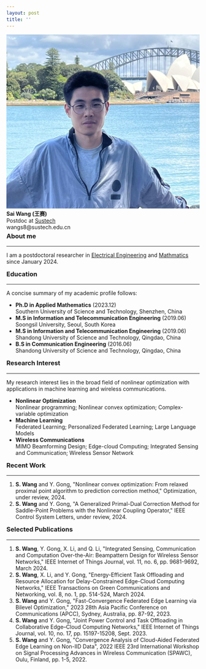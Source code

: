 ```yaml
---
layout: post
title: ''
---
```

<div class="image-text-container">
  <img src="public/personal_image.jpg" alt="Sai Wang" class="personal-image">
  <div class="text-content">
    <strong>Sai Wang (王赛) </strong> <br> 
    Postdoc at <a href="https://www.sustech.edu.cn">Sustech</a><br>
    wangs8@sustech.edu.cn
  </div>
</div>

<style>
hr {
  margin-top: 5px;
  margin-bottom: 10px;
}
h3 {
  margin-top: 5px;
}
</style>

### About me
---
I am a postdoctoral researcher in [Electrical Engineering](https://eee.sustech.edu.cn) and [Mathmatics](https://math.sustech.edu.cn) since January 2024.
### Education
---
A concise summary of my academic profile follows:
* **Ph.D in Applied Mathematics** (2023.12)<br>
  Southern University of Science and Technology, Shenzhen, China
* **M.S  in Information and Telecommunication Engineering** (2019.06)<br>
  Soongsil University, Seoul, South Korea
* **M.S in Information and Telecommunication Engineering** (2019.06)<br>
  Shandong University of Science and Technology, Qingdao, China
* **B.S in Communication Engineering** (2016.06)<br>
  Shandong University of Science and Technology, Qingdao, China
  
### Research Interest
---
My research interest lies in the broad field of nonlinear optimization with applications in machine learning and wireless communications.
* **Nonlinear Optimization** <br>
  Nonlinear programming; Nonlinear convex optimization; Complex-variable optimization
* **Machine Learning** <br>
  Federated Learning; Personalized Federated Learning; Large Language Models
* **Wireless Communications** <br>
  MIMO Beamforming Design; Edge-cloud Computing; Integrated Sensing and Communication; Wireless Sensor Network

### Recent Work
---
<!-- references -->
1. **S. Wang** and Y. Gong, "Nonlinear convex optimization: From relaxed proximal point algorithm to prediction correction method," Optimization, under review, 2024.<br>
2. **S. Wang** and Y. Gong, "A Generalized Primal-Dual Correction Method for Saddle-Point Problems with the Nonlinear Coupling Operator," IEEE Control System Letters, under review, 2024.
<!-- references -->


### Selected Publications
---
<!-- references -->

1. **S. Wang**, Y. Gong, X. Li, and Q. Li, "Integrated Sensing, Communication and Computation Over-the-Air: Beampattern Design for Wireless Sensor Networks," IEEE Internet of Things Journal, vol. 11, no. 6, pp. 9681-9692, March 2024.
2. **S. Wang**, X. Li, and Y. Gong, "Energy-Efficient Task Offloading and Resource Allocation for Delay-Constrained Edge-Cloud Computing Networks," IEEE Transactions on Green Communications and Networking, vol. 8, no. 1, pp. 514-524, March 2024.
3. **S. Wang** and Y. Gong, "Fast-Convergence Federated Edge Learning via Bilevel Optimization," 2023 28th Asia Pacific Conference on Communications (APCC), Sydney, Australia, pp. 87-92, 2023.
4. **S. Wang** and Y. Gong, "Joint Power Control and Task Offloading in Collaborative Edge–Cloud Computing Networks," IEEE Internet of Things Journal, vol. 10, no. 17, pp. 15197-15208, Sept. 2023.
4. **S. Wang** and Y. Gong, "Convergence Analysis of Cloud-Aided Federated Edge Learning on Non-IID Data", 2022 IEEE 23rd International Workshop on Signal Processing Advances in Wireless Communication (SPAWC), Oulu, Finland, pp. 1-5, 2022.
  
<!-- references -->
